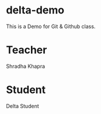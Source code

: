 # delta-demo
 This  is a Demo for Git &amp; Github class.

# Teacher
Shradha Khapra

# Student
Delta Student